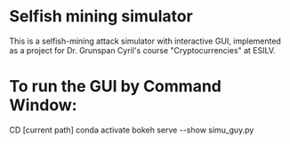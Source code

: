 # Selfish mining simulator
This is a selfish-mining attack simulator with interactive GUI, implemented as a project for Dr. Grunspan Cyril's course "Cryptocurrencies" at ESILV.

# To run the GUI by Command Window:
CD [current path]
conda activate
bokeh serve --show simu_guy.py


